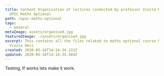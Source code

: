 ```yaml
---
title: Content Organisation of lectures conducted by professor Vinita Devi on
  UPSC Maths Optional
path: /upsc-maths-optional
tags:
  - General
metaImage: assets/organised.jpg
featuredImage: ./assets/organised.jpg
excerpt: This contains all the files related to maths optional course by prof.
  Vinita Devi
created: 2020-05-16T14:14:34.122Z
updated: 2020-05-16T14:14:34.584Z
---
```

Testing, If works lets make it work.